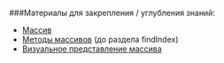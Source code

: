 ###Материалы для закрепления / углубления знаний:

- [Массив]
- [Методы массивов] (до раздела findIndex)
- [Визуальное представление массива]

[Массив]: https://learn.javascript.ru/array
[Методы массивов]: https://learn.javascript.ru/array-methods
[Визуальное представление массива]: http://study-java.ru/wp-content/uploads/2014/03/array.png
